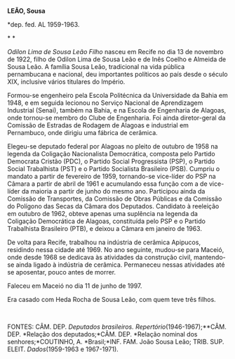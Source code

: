 **LEÃO, Sousa**

\*dep. fed. AL 1959-1963.

* *

*Odilon Lima de Sousa Leão Filho* nasceu em Recife no dia 13 de novembro
de 1922, filho de Odilon Lima de Sousa Leão e de Inês Coelho e Almeida
de Sousa Leão. A família Sousa Leão, tradicional na vida pública
pernambucana e nacional, deu importantes políticos ao país desde o
século XIX, inclusive vários titulares do Império.

Formou-se engenheiro pela Escola Politécnica da Universidade da Bahia em
1948, e em seguida lecionou no Serviço Nacional de Aprendizagem
Industrial (Senai), também na Bahia, e na Escola de Engenharia de
Alagoas, onde tornou-se membro do Clube de Engenharia. Foi ainda
diretor-geral da Comissão de Estradas de Rodagem de Alagoas e industrial
em Pernambuco, onde dirigiu uma fábrica de cerâmica.

Elegeu-se deputado federal por Alagoas no pleito de outubro de 1958 na
legenda da Coligação Nacionalista Democrática, composta pelo Partido
Democrata Cristão (PDC), o Partido Social Progressista (PSP), o Partido
Social Trabalhista (PST) e o Partido Socialista Brasileiro (PSB).
Cumpriu o mandato a partir de fevereiro de 1959, tornando-se vice-líder
do PSP na Câmara a partir de abril de 1961 e acumulando essa função com
a de vice-líder da maioria a partir de junho do mesmo ano. Participou
ainda da Comissão de Transportes, da Comissão de Obras Públicas e da
Comissão do Polígono das Secas da Câmara dos Deputados. Candidato à
reeleição em outubro de 1962, obteve apenas uma suplência na legenda da
Coligação Democrática de Alagoas, constituída pelo PSP e o Partido
Trabalhista Brasileiro (PTB), e deixou a Câmara em janeiro de 1963.

De volta para Recife, trabalhou na indústria de cerâmica Apipucos,
residindo nessa cidade até 1969. No ano seguinte, mudou-se para Maceió,
onde desde 1968 se dedicava às atividades da construção civil,
mantendo-se ainda ligado à indústria de cerâmica. Permaneceu nessas
atividades até se aposentar, pouco antes de morrer.

Faleceu em Maceió no dia 11 de junho de 1997.

Era casado com Heda Rocha de Sousa Leão, com quem teve três filhos.

 

FONTES: CÂM. DEP. *Deputados brasileiros. Repertório*(1946-1967);**CÂM.
DEP. *Relação dos deputados;*CÂM. DEP. *Relação nominal dos
senhores;*COUTINHO, A. *Brasil;*INF. FAM. João Sousa Leão; TRIB. SUP.
ELEIT. *Dados*(1959-1963 e 1967-1971).

 
